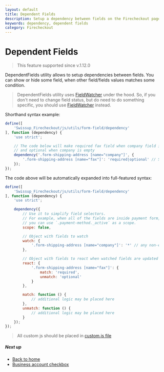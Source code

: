 ```yaml
---
layout: default
title: Dependent Fields
description: Setup a dependency between fields on the Firecheckout page
keywords: dependency, dependent fields
category: Firecheckout
---
```


# Dependent Fields

> This feature supported since v.1.12.0

DependentFields utility allows to setup dependencies between fields. You can
show or hide some field, when other field/fields values matches some condition.

> DependentFields utility uses [FieldWatcher][field-watcher] under the hood. So,
> if you don't need to change field status, but do need to do something specific,
> you should use [FieldWatcher][field-watcher] instead.

Shorthand syntax example:

```js
define([
    'Swissup_Firecheckout/js/utils/form-field/dependency'
], function (dependency) {
    'use strict';

    // The code below will make required fax field when company field is not empty,
    // and optional when company is empty
    dependency('.form-shipping-address [name="company"]', {
        '.form-shipping-address [name="fax"]': 'required|optional' // Supported values: required, optional, hidden
    });
});
```

The code above will be automatically expanded into full-featured syntax:

```js
define([
    'Swissup_Firecheckout/js/utils/form-field/dependency'
], function (dependency) {
    'use strict';

    dependency({
        // Use it to simplify field selectors.
        // For example, when all of the fields are inside payment form,
        // you can use `.payment-method._active` as a scope.
        scope: false,

        // Object with fields to watch
        watch: {
            '.form-shipping-address [name="company"]': '*' // any non-empty value
        },

        // Object with fields to react when watched fields are updated
        react: {
            '.form-shipping-address [name="fax"]': {
                match: 'required',
                unmatch: 'optional'
            }
        },

        match: function () {
            // additional logic may be placed here
        },
        unmatch: function () {
            // additional logic may be placed here
        }
    });
});
```

> All custom js should be placed in [custom.js file](/m2/extensions/firecheckout/customization/custom-js/)

##### Next up

 -  [Back to home](/m2/extensions/firecheckout)
 -  [Business account checkbox][business-account-checkbox]

[field-watcher]: /m2/extensions/firecheckout/customization/field-watcher/ "Field watcher"
[business-account-checkbox]: /m2/extensions/firecheckout/customization/use-cases/business-account-checkbox/ "Business account checkbox"
